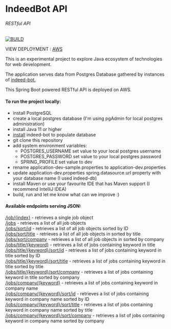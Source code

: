 # IndeedBot API
###### RESTful API
[![BUILD](https://github.com/AdamWandoch/indeed-bot-api/actions/workflows/maven.yml/badge.svg?branch=split)](https://github.com/AdamWandoch/indeed-bot-api/actions/workflows/maven.yml)

VIEW DEPLOYMENT : [AWS](https://3hvy3ei8qx.eu-west-1.awsapprunner.com/)

This is an experimental project to explore Java ecosystem of technologies for web development.

The application serves data from Postgres Database gathered by instances of [indeed-bot.](https://github.com/AdamWandoch/indeed-bot)

This Spring Boot powered RESTful API is deployed on AWS.

#### To run the project locally:
* install PostgreSQL
* create a local postgres database (I'm using pgAdmin for local postgres administration)
* install Java 11 or higher
* [install](https://github.com/AdamWandoch/indeed-bot#readme) indeed-bot to populate database
* git clone this repository
* add system environment variables:
   * POSTGRES_USERNAME set value to your local postgres username
   * POSTGRES_PASSWORD set value to your local postgres password
   * SPRING_PROFILE set value to dev
* rename application-dev-sample.properties to application-dev.properties
* update application-dev.properties spring.datasource.url property with your database name (I used indeed-db)
* install Maven or use your favourite IDE that has Maven support (I recommend IntelliJ IDEA)
* build, run and let me know what can we improve :)
#### Available endpoints serving JSON:
[/job/{index}](http://indeed-bot.herokuapp.com/job/0) - retrieves a single job object <br>
[/jobs](http://indeed-bot.herokuapp.com/jobs) - retrieves a list of all job objects <br>
[/jobs/sort/id](http://indeed-bot.herokuapp.com/jobs/sort/id) - retrieves a list of all job objects sorted by ID <br>
[/jobs/sort/title](http://indeed-bot.herokuapp.com/jobs/sort/title) - retrieves a list of all job objects in sorted by title <br>
[/jobs/sort/company](http://indeed-bot.herokuapp.com/jobs/sort/company) - retrieves a list of all job objects in sorted by company <br>
[/jobs/title/{keyword}](http://indeed-bot.herokuapp.com/jobs/title/software) - retrieves a list of jobs containing keyword in title <br>
[/jobs/title/{keyword}/sort/id](http://indeed-bot.herokuapp.com/jobs/title/software/sort/id) - retrieves a list of jobs containing keyword in title sorted by ID <br>
[/jobs/title/{keyword}/sort/title](http://indeed-bot.herokuapp.com/jobs/title/software/sort/title) - retrieves a list of jobs containing keyword in title sorted by title <br>
[/jobs/title/{keyword}/sort/company](http://indeed-bot.herokuapp.com/jobs/title/software/sort/company) - retrieves a list of jobs containing keyword in title sorted by company <br>
[/jobs/company/{keyword}](http://indeed-bot.herokuapp.com/jobs/company/reperio) - retrieves a list of jobs containing keyword in company name <br>
[/jobs/company/{keyword}/sort/id](http://indeed-bot.herokuapp.com/jobs/company/reperio/sort/id) - retrieves a list of jobs containing keyword in company name sorted by ID <br>
[/jobs/company/{keyword}/sort/title](http://indeed-bot.herokuapp.com/jobs/company/reperio/sort/title) - retrieves a list of jobs containing keyword in company name sorted by title <br>
[/jobs/company/{keyword}/sort/company](http://indeed-bot.herokuapp.com/jobs/company/reperio/sort/company) - retrieves a list of jobs containing keyword in company name sorted by company <br>

